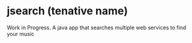 # jsearch (tenative name)
Work in Progress. A java app that searches multiple web services to find your music
